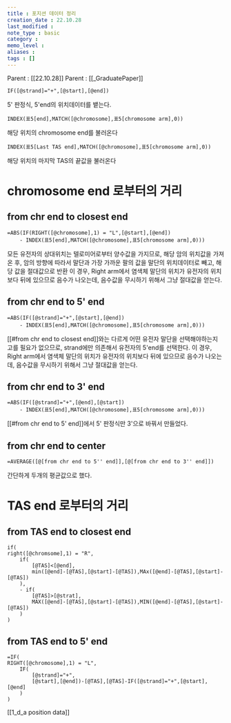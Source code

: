 ```yaml
---
title : 포지션 데이터 정리
creation_date : 22.10.28
last_modified :
note_type : basic
category :
memo_level :
aliases : 
tags : []
---
```


Parent : [[22.10.28]]
Parent : [[_GraduatePaper]]


```
IF([@strand]="+",[@start],[@end]) 
```
5' 판정식, 5'end의 위치데이터를 뱉는다.
```
INDEX(표5[end],MATCH([@chromosome],표5[chromosome arm],0))
```
해당 위치의 chromosome end를 불러온다
```
INDEX(표5[Last TAS end],MATCH([@chromosome],표5[chromosome arm],0))
```
해당 위치의 마지막 TAS의 끝값을 불러온다


# chromosome end 로부터의 거리

## from chr end to closest end
```
=ABS(IF(RIGHT([@chromosome],1) = "L",[@start],[@end]) 
	- INDEX(표5[end],MATCH([@chromosome],표5[chromosome arm],0)))
```
모든 유전자의 상대위치는 텔로미어로부터 양수값을 가지므로, 해당 암의 위치값을 가져온 후,  암의  방향에 따라서 말단과 가장 가까운 팔의 값을 말단의 위치데이터로 빼고, 해당 값을 절대값으로 반환
이 경우, Right arm에서 염색체 말단의 위치가 유전자의 위치보다 뒤에 있으므로  음수가 나오는데, 음수값을 무시하기 위해서 그냥 절대값을 얻는다.

## from chr end to 5' end

```
=ABS(IF([@strand]="+",[@start],[@end])
	- INDEX(표5[end],MATCH([@chromosome],표5[chromosome arm],0)))
```
[[#from chr end to closest end]]와는 다르게 어떤 유전자 말단을 선택해야하는지 고를 필요가 없으므로,  strand에만 의존해서 유전자의 5'end를 선택한다.
이 경우, Right arm에서 염색체 말단의 위치가 유전자의 위치보다 뒤에 있으므로  음수가 나오는데, 음수값을 무시하기 위해서 그냥 절대값을 얻는다.

## from chr end to 3' end
```
=ABS(IF([@strand]="+",[@end],[@start])
	- INDEX(표5[end],MATCH([@chromosome],표5[chromosome arm],0)))
```
[[#from chr end to 5' end]]에서 5' 판정식만 3'으로 바꿔서 만들었다.

## from chr end to center
```
=AVERAGE([@[from chr end to 5'' end]],[@[from chr end to 3'' end]])
```
간단하게 두개의 평균값으로 했다.

# TAS end 로부터의 거리

## from TAS end to closest end
```
if(
right([@chromsome],1) = "R",
	if(
		[@TAS]<[@end],
		min([@end]-[@TAS],[@start]-[@TAS]),MAx([@end]-[@TAS],[@start]-[@TAS])
	),
	- if(
		[@TAS]>[@strat],
		MAX([@end]-[@TAS],[@start]-[@TAS]),MIN([@end]-[@TAS],[@start]-[@TAS])
	)
)
```

## from TAS end to 5' end
```
=IF(
RIGHT([@chromosome],1) = "L",
	IF(
		[@strand]="+",
		[@start],[@end])-[@TAS],[@TAS]-IF([@strand]="+",[@start],[@end]
	)
)
```

[[1_d_a position data]]